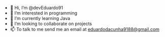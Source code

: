 - 👋 Hi, I’m @devEduardo91
- 👀 I’m interested in programming 
- 🌱 I’m currently learning Java
- 💞️ I’m looking to collaborate on projects
- 📫 To talk to me send me an email at eduardodacunha9188@gmail.com

<!---
devEduardo91/devEduardo91 is a ✨ special ✨ repository because its `README.md` (this file) appears on your GitHub profile.
You can click the Preview link to take a look at your changes.
--->
